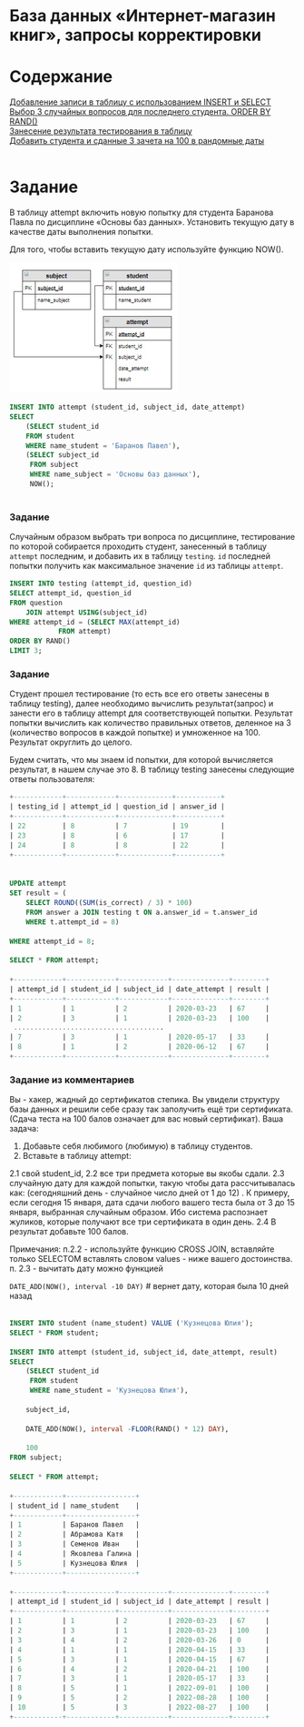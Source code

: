 # База данных «Интернет-магазин книг», запросы корректировки

# Содержание
[Добавление записи в таблицу с использованием INSERT и SELECT](#T1)<br>
[Выбор 3 случайных вопросов для последнего студента. ORDER BY RAND()](#T2)<br>
[Занесение результата тестирования в таблицу](#T3)<br>
[Добавить студента и сданные 3 зачета на 100 в рандомные даты](#T4)<br>
<br>

<a name="T1"></a>
# Задание

В таблицу attempt включить новую попытку для студента Баранова Павла по дисциплине «Основы баз данных». Установить текущую дату в качестве даты выполнения попытки.

Для того, чтобы вставить текущую дату используйте функцию NOW().

<img src="img/cx_4_3.jpg">

```sql
INSERT INTO attempt (student_id, subject_id, date_attempt) 
SELECT
    (SELECT student_id
    FROM student
    WHERE name_student = 'Баранов Павел'),
    (SELECT subject_id
     FROM subject
     WHERE name_subject = 'Основы баз данных'),
     NOW();
     
```

<a name="T2"></a>
### **Задание**
Случайным образом выбрать три вопроса по дисциплине, тестирование по которой собирается проходить студент, занесенный в таблицу `attempt` последним, и добавить их в таблицу `testing`. `id` последней попытки получить как максимальное значение `id` из таблицы `attempt`.

```sql
INSERT INTO testing (attempt_id, question_id)
SELECT attempt_id, question_id
FROM question 
	JOIN attempt USING(subject_id)
WHERE attempt_id = (SELECT MAX(attempt_id)
		    FROM attempt)
ORDER BY RAND()
LIMIT 3;
```

<a name="T3"></a>
### **Задание**

Студент прошел тестирование (то есть все его ответы занесены в таблицу testing), далее необходимо вычислить результат(запрос) и занести его в таблицу attempt для соответствующей попытки.  Результат попытки вычислить как количество правильных ответов, деленное на 3 (количество вопросов в каждой попытке) и умноженное на 100. Результат округлить до целого.

 Будем считать, что мы знаем id попытки,  для которой вычисляется результат, в нашем случае это 8. В таблицу testing занесены следующие ответы пользователя:

```sql
+------------+------------+-------------+-----------+
| testing_id | attempt_id | question_id | answer_id |
+------------+------------+-------------+-----------+
| 22         | 8          | 7           | 19        |
| 23         | 8          | 6           | 17        |
| 24         | 8          | 8           | 22        |
+------------+------------+-------------+-----------+


UPDATE attempt
SET result = (
	SELECT ROUND((SUM(is_correct) / 3) * 100)
	FROM answer a JOIN testing t ON a.answer_id = t.answer_id
    WHERE t.attempt_id = 8)

WHERE attempt_id = 8;

SELECT * FROM attempt;

+------------+------------+------------+--------------+--------+
| attempt_id | student_id | subject_id | date_attempt | result |
+------------+------------+------------+--------------+--------+
| 1          | 1          | 2          | 2020-03-23   | 67     |
| 2          | 3          | 1          | 2020-03-23   | 100    |
 .....................................
| 7          | 3          | 1          | 2020-05-17   | 33     |
| 8          | 1          | 2          | 2020-06-12   | 67     |
+------------+------------+------------+--------------+--------+
```

<a name="T4"></a>
### **Задание из комментариев**

Вы - хакер, жадный до сертификатов степика. Вы увидели структуру базы данных и решили себе сразу так заполучить ещё три  сертификата. (Сдача теста на 100 балов означает для вас новый сертификат).
 Ваша задача:
1. Добавьте себя любимого (любимую) в таблицу студентов.
2. Вставьте в таблицу attempt:

2.1  свой student_id,
2.2  все три предмета  которые вы якобы сдали.
2.3  случайную дату для каждой попытки, такую чтобы дата рассчитывалась как: (сегодняшний день - случайное число дней от 1 до 12) . К примеру, если сегодня 15 января, дата сдачи любого вашего теста была от 3 до 15 января, выбранная случайным образом. Ибо система распознает жуликов, которые получают все три сертификата в один день.
2.4 В результат добавьте 100 балов. 

Примечания:
п.2.2  - используйте функцию CROSS JOIN, вставляйте только SELECTOM вставлять словом values - ниже вашего достоинства.
п. 2.3 - вычитать дату можно функцией 

`DATE_ADD(NOW(), interval -10 DAY)` # вернет дату, которая была 10 дней назад

```sql

INSERT INTO student (name_student) VALUE ('Кузнецова Юлия');
SELECT * FROM student;

INSERT INTO attempt (student_id, subject_id, date_attempt, result)
SELECT 
	(SELECT student_id
	 FROM student
	 WHERE name_student = 'Кузнецова Юлия'),

	subject_id,

	DATE_ADD(NOW(), interval -FLOOR(RAND() * 12) DAY),

	100
FROM subject;

SELECT * FROM attempt;

+------------+-----------------+
| student_id | name_student    |
+------------+-----------------+
| 1          | Баранов Павел   |
| 2          | Абрамова Катя   |
| 3          | Семенов Иван    |
| 4          | Яковлева Галина |
| 5          | Кузнецова Юлия  |
+------------+-----------------+

+------------+------------+------------+--------------+--------+
| attempt_id | student_id | subject_id | date_attempt | result |
+------------+------------+------------+--------------+--------+
| 1          | 1          | 2          | 2020-03-23   | 67     |
| 2          | 3          | 1          | 2020-03-23   | 100    |
| 3          | 4          | 2          | 2020-03-26   | 0      |
| 4          | 1          | 1          | 2020-04-15   | 33     |
| 5          | 3          | 1          | 2020-04-15   | 67     |
| 6          | 4          | 2          | 2020-04-21   | 100    |
| 7          | 3          | 1          | 2020-05-17   | 33     |
| 8          | 5          | 1          | 2022-09-01   | 100    |
| 9          | 5          | 2          | 2022-08-28   | 100    |
| 10         | 5          | 3          | 2022-08-27   | 100    |
+------------+------------+------------+--------------+--------+

```
